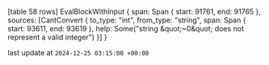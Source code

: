 [table 58 rows]
EvalBlockWithInput { span: Span { start: 91761, end: 91765 }, sources: [CantConvert { to_type: &quot;int&quot;, from_type: &quot;string&quot;, span: Span { start: 93611, end: 93619 }, help: Some(&quot;string \&quot;~0\&quot; does not represent a valid integer&quot;) }] }

last update at `2024-12-25 03:15:00 +00:00`
